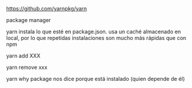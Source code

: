https://github.com/yarnpkg/yarn

package manager

yarn
  instala lo que esté en package.json.
  usa un caché almacenado en local, por lo que repetidas instalaciones son mucho más rápidas que con npm

yarn add XXX

yarn remove xxx

yarn why package
  nos dice porque está instalado (quien depende de él)
